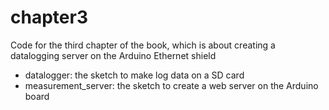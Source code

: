 chapter3
==================

Code for the third chapter of the book, which is about creating a datalogging server on the Arduino Ethernet shield

- datalogger: the sketch to make log data on a SD card
- measurement_server: the sketch to create a web server on the Arduino board